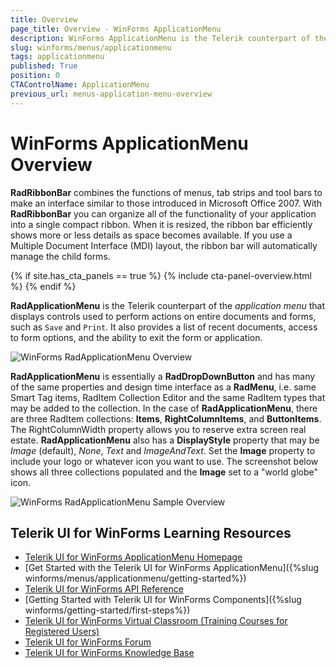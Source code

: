 ```yaml
---
title: Overview
page_title: Overview - WinForms ApplicationMenu
description: WinForms ApplicationMenu is the Telerik counterpart of the application menu that displays controls used to perform actions on entire documents and forms, such as Save and Print. 
slug: winforms/menus/applicationmenu
tags: applicationmenu
published: True
position: 0
CTAControlName: ApplicationMenu
previous_url: menus-application-menu-overview
---
```


# WinForms ApplicationMenu Overview

**RadRibbonBar** combines the functions of menus, tab strips and tool bars to make an interface similar to those introduced in Microsoft Office 2007. With **RadRibbonBar** you can organize all of the functionality of your application into a single compact ribbon. When it is resized, the ribbon bar efficiently shows more or less details as space becomes available. If you use a Multiple Document Interface (MDI) layout, the ribbon bar will automatically manage the child forms.

{% if site.has_cta_panels == true %}
{% include cta-panel-overview.html %}
{% endif %}

**RadApplicationMenu** is the Telerik counterpart of the *application menu* that displays controls used to perform actions on entire documents and forms, such as `Save` and `Print`. It also provides a list of recent documents, access to form options, and the ability to exit the form or application.

![WinForms RadApplicationMenu Overview](images/menus-application-menu-overview001.png)

**RadApplicationMenu** is essentially a **RadDropDownButton** and has many of the same properties and design time interface as a **RadMenu**, i.e. same Smart Tag items, RadItem Collection Editor and the same RadItem types that may be added to the collection. In the case of **RadApplicationMenu**, there are three RadItem collections: **Items**, **RightColumnItems**, and **ButtonItems**. The RightColumnWidth property allows you to reserve extra screen real estate. **RadApplicationMenu** also has a **DisplayStyle** property that may be *Image* (default), *None*, *Text* and *ImageAndText*. Set the **Image** property to include your logo or whatever icon you want to use. The screenshot below shows all three collections populated and the **Image** set to a "world globe" icon.

![WinForms RadApplicationMenu Sample Overview](images/menus-application-menu-overview002.png)


## Telerik UI for WinForms Learning Resources
* [Telerik UI for WinForms ApplicationMenu Homepage](https://www.telerik.com/products/winforms/application-menu.aspx)
* [Get Started with the Telerik UI for WinForms ApplicationMenu]({%slug winforms/menus/applicationmenu/getting-started%})
* [Telerik UI for WinForms API Reference](https://docs.telerik.com/devtools/winforms/api/)
* [Getting Started with Telerik UI for WinForms Components]({%slug winforms/getting-started/first-steps%})
* [Telerik UI for WinForms Virtual Classroom (Training Courses for Registered Users)](https://learn.telerik.com/learn/course/external/view/elearning/17/TelerikUIforWinForms) 
* [Telerik UI for WinForms Forum](https://www.telerik.com/forums/winforms)
* [Telerik UI for WinForms Knowledge Base](https://docs.telerik.com/devtools/winforms/knowledge-base)


